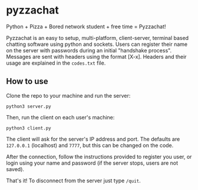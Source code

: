 # pyzzachat

Python + Pizza + Bored network student + free time = Pyzzachat!

Pyzzachat is an easy to setup, multi-platform, client-server, terminal based chatting software using python and sockets.
Users can register their name on the server with passwords during an initial "handshake process".
Messages are sent with headers using the format [X-x]. Headers and their usage are explained in the `codes.txt` file.

## How to use

Clone the repo to your machine and run the server:

`python3 server.py`

Then, run the client on each user's machine:

`python3 client.py`

The client will ask for the server's IP address and port. The defaults are `127.0.0.1` (localhost) and `7777`, but this can be changed on the code.

After the connection, follow the instructions provided to register you user, or login using your name and password (if the server stops, users are not saved).

That's it! To disconnect from the server just type `/quit`.
